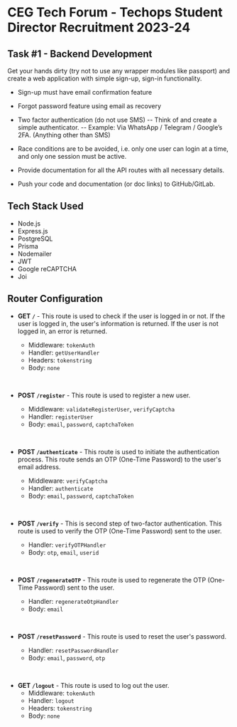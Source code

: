 # CEG Tech Forum - Techops Student Director Recruitment 2023-24

## Task #1 - Backend Development

Get your hands dirty (try not to use any wrapper modules like passport) and create a web application
with simple sign-up, sign-in functionality.

-  Sign-up must have email confirmation feature
-  Forgot password feature using email as recovery
-  Two factor authentication (do not use SMS)
   -- Think of and create a simple authenticator.
   -- Example: Via WhatsApp / Telegram / Google’s 2FA. (Anything other than SMS)
-  Race conditions are to be avoided, i.e. only one user can login at a time, and only one
   session must be active.

-  Provide documentation for all the API routes with all necessary details.
-  Push your code and documentation (or doc links) to GitHub/GitLab.

## Tech Stack Used

-  Node.js
-  Express.js
-  PostgreSQL
-  Prisma
-  Nodemailer
-  JWT
-  Google reCAPTCHA
-  Joi

## Router Configuration

-  **GET `/`** - This route is used to check if the user is logged in or not. If the user is logged in, the user's information is returned. If the user is not logged in, an error is returned.

   -  Middleware: `tokenAuth`
   -  Handler: `getUserHandler`
   -  Headers: `tokenstring`
   -  Body: `none`

<br/>

-  **POST `/register`** - This route is used to register a new user.

   -  Middleware: `validateRegisterUser`, `verifyCaptcha`
   -  Handler: `registerUser`
   -  Body: `email`, `password`, `captchaToken`

<br/>

-  **POST `/authenticate`** - This route is used to initiate the authentication process. This route sends an OTP (One-Time Password) to the user's email address.

   -  Middleware: `verifyCaptcha`
   -  Handler: `authenticate`
   -  Body: `email`, `password`, `captchaToken`

<br/>

-  **POST `/verify`** - This is second step of two-factor authentication. This route is used to verify the OTP (One-Time Password) sent to the user.

   -  Handler: `verifyOTPHandler`
   -  Body: `otp`, `email`, `userid`

<br/>

-  **POST `/regenerateOTP`** - This route is used to regenerate the OTP (One-Time Password) sent to the user.

   -  Handler: `regenerateOtpHandler`
   -  Body: `email`

<br/>

-  **POST `/resetPassword`** - This route is used to reset the user's password.

   -  Handler: `resetPasswordHandler`
   -  Body: `email`, `password`, `otp`

<br/>

-  **GET `/logout`** - This route is used to log out the user.
   -  Middleware: `tokenAuth`
   -  Handler: `logout`
   -  Headers: `tokenstring`
   -  Body: `none`

<br/>

